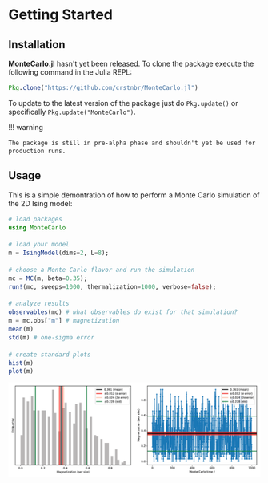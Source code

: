 # Getting Started

## Installation

**MonteCarlo.jl** hasn't yet been released. To clone the package execute the following command in the Julia REPL:
```julia
Pkg.clone("https://github.com/crstnbr/MonteCarlo.jl")
```

To update to the latest version of the package just do `Pkg.update()` or specifically `Pkg.update("MonteCarlo")`.

!!! warning

    The package is still in pre-alpha phase and shouldn't yet be used for production runs.

## Usage

This is a simple demontration of how to perform a Monte Carlo simulation of the 2D Ising model:

```julia
# load packages
using MonteCarlo

# load your model
m = IsingModel(dims=2, L=8);

# choose a Monte Carlo flavor and run the simulation
mc = MC(m, beta=0.35);
run!(mc, sweeps=1000, thermalization=1000, verbose=false);

# analyze results
observables(mc) # what observables do exist for that simulation?
m = mc.obs["m"] # magnetization
mean(m)
std(m) # one-sigma error

# create standard plots
hist(m)
plot(m)
```

![](../assets/ts_hist.png)
